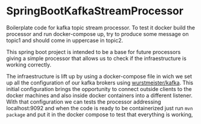 # SpringBootKafkaStreamProcessor
Boilerplate code for kafka topic stream processor. To test it docker build the processor and run docker-compose up, try to produce some message on topic1 and should come in uppercase in topic2.

This spring boot project is intended to be a base for future processors giving a simple processor that allows us to check if the infraestructure is working correctly. 

The infraestructure is lift up by using a docker-compose file in wich we set up all the configuration of our kafka brokers using [wurstmeister/kafka](https://github.com/wurstmeister/kafka-docker). This initial configuration brings the opportunity to connect outside clients to the docker machines and also inside docker containers into a different listener.
With that configuration we can tests the processor addressing localhost:9092 and when the code is ready to be containerized just run `mvn package` and put it in the docker compose to test that everything is working,
